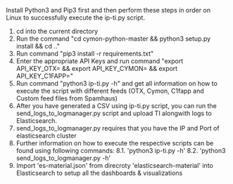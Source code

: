 Install Python3 and Pip3 first and then perform these steps in order on Linux to successfully execute the ip-ti.py script.
1. cd into the current directory
2. Run the command "cd cymon-python-master && python3 setup.py install && cd .."
3. Run command "pip3 install -r requirements.txt"
4. Enter the appropriate API Keys and run command "export API_KEY_OTX=<OTX-API-KEY> && export API_KEY_CYMON=<CYMON-API-KEY> && export API_KEY_C1FAPP=<C1FAPP-API-KEY>"
5. Run command "python3 ip-ti.py -h" and get all information on how to execute the script with different feeds (OTX, Cymon, C1fapp and Custom feed files from Spamhaus)
6. After you have generated a CSV using ip-ti.py script, you can run the send_logs_to_logmanager.py script and upload TI alongwith logs to Elasticsearch.
7. send_logs_to_logmanager.py requires that you have the IP and Port of elasticsearch cluster
8. Further information on how to execute the respective scripts can be found using following commands:
	8.1. 'python3 ip-ti.py -h'
	8.2. 'python3 send_logs_to_logmanager.py -h'
9. Import 'es-material.json' from direcroty 'elasticsearch-material' into Elasticsearch to setup all the dashboards & visualizations